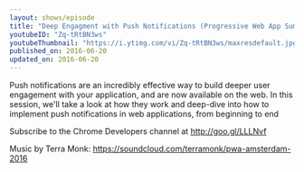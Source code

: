 ```yaml
---
layout: shows/episode
title: "Deep Engagment with Push Notifications (Progressive Web App Summit 2016)"
youtubeID: "Zq-tRtBN3ws"
youtubeThumbnail: "https://i.ytimg.com/vi/Zq-tRtBN3ws/maxresdefault.jpg"
published_on: 2016-06-20
updated_on: 2016-06-20
---
```


Push notifications are an incredibly effective way to build deeper user engagement with your application, and are now available on the web. In this session, we'll take a look at how they work and deep-dive into how to implement push notifications in web applications, from beginning to end

Subscribe to the Chrome Developers channel at http://goo.gl/LLLNvf

Music by Terra Monk: https://soundcloud.com/terramonk/pwa-amsterdam-2016
